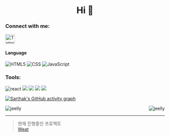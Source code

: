 

<h1 align="center">Hi 👋</h1>


<h3 align="left">Connect with me:</h3>
<p align="left">
<a href="https://mungdeok.tistory.com/" target="blank"><img align="center" src="https://t1.kakaocdn.net/kakaocorp/kakaocorp/admin/5a539919017800001.png" alt="Tstory" height="30" /></a>
</p>

#### Language
![HTML5](https://img.shields.io/badge/HTML5-%23323330.svg?style=for-the-badge&logo=HTML5&logoColor=%E34F26)
![CSS](https://img.shields.io/badge/CSS3-%23323330.svg?style=for-the-badge&logo=CSS3&logoColor=%1572B6)
![JavaScript](https://img.shields.io/badge/javascript-%23323330.svg?style=for-the-badge&logo=javascript&logoColor=%23F7DF1E)

<h3 align="left">Tools:</h3>
<p align="left">
  <img src='https://img.shields.io/badge/React-v18.1.0-61DAFB?logo=React' alt='react'/>
  <img src='https://img.shields.io/badge/yarn-v1.22.17-yellow?logo=yarn'/>
  <img src='https://img.shields.io/badge/Redux-v8.0.2-764ABC?logo=Redux'/> 
  <img src='https://img.shields.io/badge/Redux/toolkit-v1.8.3-764ABC?logo=Redux'/> 
  <img src='https://img.shields.io/badge/React_Query-v3.39.1-FF4154?logo=React Query'/>
</p>

[![Sarthak's GitHub activity graph](https://activity-graph.herokuapp.com/graph?username=jeelly&&theme=xcode)](https://github.com/jeelly)

<p><img align="left" src="https://github-readme-stats.vercel.app/api/top-langs?username=jeelly&show_icons=true&locale=en&layout=compact&theme=tokyonight" alt="jeelly" /></p>

<p>&nbsp;<img align="right" src="https://github-readme-stats.vercel.app/api?username=jeelly&show_icons=true&locale=en&theme=tokyonight" alt="jeelly" /></p>

* * *

> 현재 진행중인 프로젝트 <br/>
[Weat](https://github.com/jeelly/weat)

<!--
[![Top Langs](https://github-readme-stats.vercel.app/api/top-langs/?username=jeelly)](https://github.com/jeelly/github-readme-stats)
[![Anurag's GitHub stats](https://github-readme-stats.vercel.app/api?username=jeelly)](https://github.com/jeelly/github-readme-stats)
![header](https://capsule-render.vercel.app/api?type=waving&color=auto&height=200&section=header&text=텍스트&fontSize=30)
![Footer](https://capsule-render.vercel.app/api?type=waving&color=auto&height=200&section=footer)
**jeelly/jeelly** is a ✨ _special_ ✨ repository because its `README.md` (this file) appears on your GitHub profile.

Here are some ideas to get you started:

- 🔭 I’m currently working on ...
- 🌱 I’m currently learning ...
- 👯 I’m looking to collaborate on ...
- 🤔 I’m looking for help with ...
- 💬 Ask me about ...
- 📫 How to reach me: ...
- 😄 Pronouns: ...
- ⚡ Fun fact: ...

   * 깃 강좌

     * 깃 Clone

     * 깃 Pull

     * 깃 Commit

       * 깃 Commit ①

       * 깃 Commit ②

     * 깃 Push
-->
